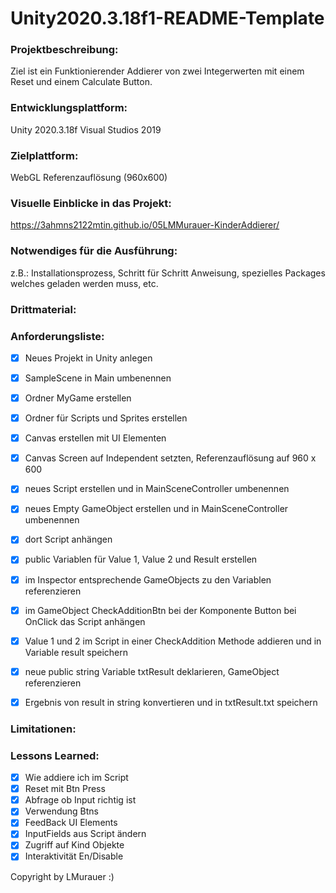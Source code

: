 # Unity2020.3.18f1-README-Template

### Projektbeschreibung: 
Ziel ist ein Funktionierender Addierer von zwei Integerwerten mit einem Reset und einem Calculate Button.

### Entwicklungsplattform: 
Unity 2020.3.18f
Visual Studios 2019

### Zielplattform: 
WebGL Referenzauflösung (960x600) 

### Visuelle Einblicke in das Projekt: 
 https://3ahmns2122mtin.github.io/05LMMurauer-KinderAddierer/

### Notwendiges für die Ausführung: 
z.B.: Installationsprozess, Schritt für Schritt Anweisung, spezielles Packages welches geladen werden muss, etc.  

### Drittmaterial: 


### Anforderungsliste:  
- [x] Neues Projekt in Unity anlegen
- [x] SampleScene in Main umbenennen
- [x] Ordner MyGame erstellen
- [x] Ordner für Scripts und Sprites erstellen
- [x] Canvas erstellen mit UI Elementen
- [x] Canvas Screen auf Independent setzten, Referenzauflösung auf 960 x 600
- [x] neues Script erstellen und in MainSceneController umbenennen
- [x] neues Empty GameObject erstellen und in MainSceneController umbenennen
- [x] dort Script anhängen
- [x] public Variablen für Value 1, Value 2 und Result erstellen 
- [x] im Inspector entsprechende GameObjects zu den Variablen referenzieren
- [x] im GameObject CheckAdditionBtn bei der Komponente Button bei OnClick das Script anhängen
- [x] Value 1 und 2 im Script in einer CheckAddition Methode addieren und in Variable result speichern
- [x] neue public string Variable txtResult deklarieren, GameObject referenzieren
- [x] Ergebnis von result in string konvertieren und in txtResult.txt speichern


### Limitationen:


### Lessons Learned:
- [x] Wie addiere ich im Script
- [x] Reset mit Btn Press
- [x] Abfrage ob Input richtig ist
- [x] Verwendung Btns
- [x] FeedBack UI Elements
- [x] InputFields aus Script ändern
- [x] Zugriff auf Kind Objekte
- [x] Interaktivität En/Disable

Copyright by LMurauer :)

